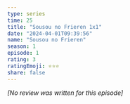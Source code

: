 ```yaml
---
type: series
time: 25
title: "Sousou no Frieren 1x1"
date: "2024-04-01T09:39:56"
name: "Sousou no Frieren"
season: 1
episode: 1
rating: 3
ratingEmoji: ⭐️⭐️⭐️
share: false
---
```


*[No review was written for this episode]*
